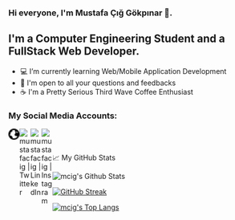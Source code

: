 ### Hi everyone, I'm Mustafa Çığ Gökpınar 👋.
## I'm a Computer Engineering Student and a FullStack Web Developer.
- 💻 I’m currently learning Web/Mobile Application Development
- 🤗 I'm open to all your questions and feedbacks
- ☕ I'm a Pretty Serious Third Wave Coffee Enthusiast


### My Social Media Accounts:
[<img align="left" alt="mustafacig.com" width="22px" src="https://raw.githubusercontent.com/iconic/open-iconic/master/svg/globe.svg" />][website]
[<img align="left" alt="mustafacig | Twitter" width="22px" src="https://cdn.jsdelivr.net/npm/simple-icons@v3/icons/twitter.svg" />][twitter]
[<img align="left" alt="mustafacig | LinkedIn" width="22px" src="https://cdn.jsdelivr.net/npm/simple-icons@v3/icons/linkedin.svg" />][linkedin]
[<img align="left" alt="mustafacig | Instagram" width="22px" src="https://cdn.jsdelivr.net/npm/simple-icons@v3/icons/instagram.svg" />][instagram]

[website]: https://mcig.github.io/My-Test-Website/HomePage/home.html
[instagram]: https://instagram.com/cigmustafa/
[twitter]: https://twitter.com/CGokpinar
[linkedin]: https://www.linkedin.com/in/mustafa-çığ-gökpınar-462992193

<br />
<br />


📈 My GitHub Stats

![mcig's Github Stats](https://github-readme-stats.vercel.app/api?username=mcig&count_private=true&hide=contribs,issues&show_icons=true&theme=cobalt)

[![GitHub Streak](https://streak-stats.demolab.com?user=mcig&theme=tokyonight&date_format=j%20M%5B%20Y%5D)](https://git.io/streak-stats)

[![mcig's Top Langs](https://github-readme-stats.vercel.app/api/top-langs/?username=mcig&layout=compact&theme=cobalt)](https://github.com/anuraghazra/github-readme-stats)

<br>
